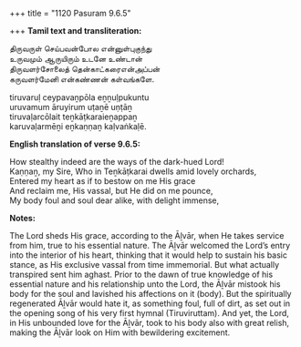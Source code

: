 +++
title = "1120 Pasuram 9.6.5"

+++
**Tamil text and transliteration:**

திருவருள் செய்பவன்போல என்னுள்புகுந்து  
உருவமும் ஆருயிரும் உடனே உண்டான்  
திருவளர்சோலைத் தென்காட்கரைஎன்அப்பன்  
கருவளர்மேனி என்கண்ணன் கள்வங்களே.

tiruvaruḷ ceypavaṉpōla eṉṉuḷpukuntu  
uruvamum āruyirum uṭaṉē uṇṭāṉ  
tiruvaḷarcōlait teṉkāṭkaraieṉappaṉ  
karuvaḷarmēṉi eṉkaṇṇaṉ kaḷvaṅkaḷē.

**English translation of verse 9.6.5:**

How stealthy indeed are the ways of the dark-hued Lord!  
Kaṇṇaṉ, my Sire, Who in Teṉkāṭkarai dwells amid lovely orchards,  
Entered my heart as if to bestow on me His grace  
And reclaim me, His vassal, but He did on me pounce,  
My body foul and soul dear alike, with delight immense,

**Notes:**

The Lord sheds His grace, according to the Āḻvār, when He takes service from him, true to his essential nature. The Āḻvār welcomed the Lord’s entry into the interior of his heart, thinking that it would help to sustain his basic stance, as His exclusive vassal from time immemorial. But what actually transpired sent him aghast. Prior to the dawn of true knowledge of his essential nature and his relationship unto the Lord, the Āḻvār mistook his body for the soul and lavished his affections on it (body). But the spiritually regenerated Āḻvār would hate it, as something foul, full of dirt, as set out in the opening song of his very first hymnal (Tiruviruttam). And yet, the Lord, in His unbounded love for the Āḻvār, took to his body also with great relish, making the Āḻvār look on Him with bewildering excitement.


